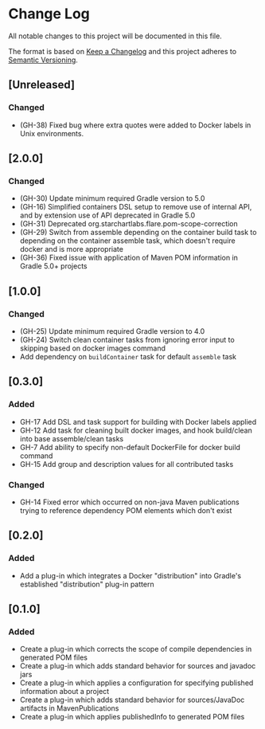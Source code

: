 # Change Log
All notable changes to this project will be documented in this file.

The format is based on [Keep a Changelog](http://keepachangelog.com/)
and this project adheres to [Semantic Versioning](http://semver.org/).

## [Unreleased]
### Changed
- (GH-38) Fixed bug where extra quotes were added to Docker labels in Unix environments.

## [2.0.0]
### Changed
- (GH-30) Update minimum required Gradle version to 5.0
- (GH-16) Simplified containers DSL setup to remove use of internal API, and by extension use of API deprecated in Gradle 5.0 
- (GH-31) Deprecated org.starchartlabs.flare.pom-scope-correction
- (GH-29) Switch from assemble depending on the container build task to depending on the container assemble task, which doesn't require docker and is more appropriate
- (GH-36) Fixed issue with application of Maven POM information in Gradle 5.0+ projects

## [1.0.0]
### Changed
- (GH-25) Update minimum required Gradle version to 4.0
- (GH-24) Switch clean container tasks from ignoring error input to skipping based on docker images command 
- Add dependency on `buildContainer` task for default `assemble` task

## [0.3.0]
### Added
- GH-17 Add DSL and task support for building with Docker labels applied
- GH-12 Add task for cleaning built docker images, and hook build/clean into base assemble/clean tasks
- GH-7 Add ability to specify non-default DockerFile for docker build command
- GH-15 Add group and description values for all contributed tasks

### Changed
- GH-14 Fixed error which occurred on non-java Maven publications trying to reference dependency POM elements which don't exist

## [0.2.0]
### Added
- Add a plug-in which integrates a Docker "distribution" into Gradle's established "distribution" plug-in pattern

## [0.1.0]
### Added
- Create a plug-in which corrects the scope of compile dependencies in generated POM files
- Create a plug-in which adds standard behavior for sources and javadoc jars
- Create a plug-in which applies a configuration for specifying published information about a project
- Create a plug-in which adds standard behavior for sources/JavaDoc artifacts in MavenPublications
- Create a plug-in which applies publishedInfo to generated POM files
